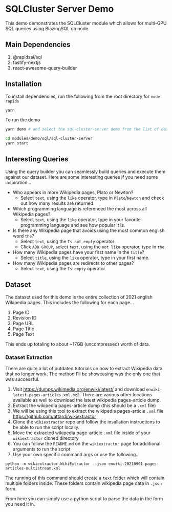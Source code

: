 # SQLCluster Server Demo

This demo demonstrates the SQLCluster module which allows for multi-GPU SQL queries using BlazingSQL on node.

## Main Dependencies

1. @rapidsai/sql
2. fastify-nextjs
3. react-awesome-query-builder

## Installation

To install dependencies, run the following from the root directory for `node-rapids`

```bash
yarn
```

To run the demo
```bash
yarn demo # and select the sql-cluster-server demo from the list of demos

cd modules/demo/sql/sql-cluster-server
yarn start
```

## Interesting Queries

Using the query builder you can seamlessly build queries and execute them against our dataset. Here are some interesting queries if you need some inspiration...

- Who appears in more Wikipedia pages, Plato or Newton?
  - Select `text`, using the `like` operator, type in `Plato`/`Newton` and check out how many results are returned.
- Which programming language is referenced the most across all Wikipedia pages?
  - Select `text`, using the `like` operator, type in your favorite programming language and see how popular it is.
- Is there any Wikipedia page that avoids using the most common english word `the`?
  - Select `text`, using the `Is not empty` operator
  - Click `ADD GROUP`, select `text`, using the `not like` operator, type in `the`.
- How many Wikipedia pages have your first name in the `title`?
  - Select `title`, using the `like` operator, type in your first name.
- How many Wikipedia pages are redirects to other pages?
  - Select `text`, using the `Is empty` operator.

## Dataset

The dataset used for this demo is the entire collection of 2021 english Wikipedia pages. This includes the following for each page...

1. Page ID
2. Revision ID
3. Page URL
4. Page Title
5. Page Text

This ends up totaling to about ~17GB (uncompressed) worth of data.

### Dataset Extraction

There are quite a lot of outdated tutorials on how to extract Wikipedia data that no longer work. The method I'll be showcasing was the only one that was successful.

1. Visit https://dumps.wikimedia.org/enwiki/latest/ and download `enwiki-latest-pages-articles.xml.bz2`. There are various other locations available as well to download the latest wikipedia pages-article dump.
2. Extract the wikipedia pages-article dump (this should be a `.xml` file)
3. We will be using this tool to extract the wikipedia pages-article `.xml` file https://github.com/attardi/wikiextractor
4. Clone the `wikiextractor` repo and follow the insallation instructions to be able to run the script locally.
5. Move the extracted wikipedia page-article `.xml` file inside of your `wikiextractor` cloned directory
6. You can follow the `README.md` on the `wikiextractor` page for additional arguments to run the script
7. Use your own specific command args or use the following...

`python -m wikiextractor.WikiExtractor --json enwiki-20210901-pages-articles-multistream.xml`

The running of this command should create a `text` folder which will contain multiple folders inside. These folders contain wikipedia page data in `.json` form.

From here you can simply use a python script to parse the data in the form you need it in.
